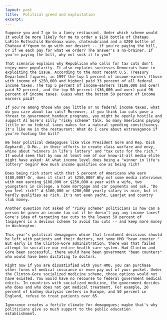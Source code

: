 ```yaml
---
layout: post
title:  Political greed and exploitation
excerpt:
---
```




            

    

            

	Suppose you and I go to a fancy restaurant. Under which scheme would it would be more likely for me to order a $150 bottle of Chateau LaFite Rothschild Bordeaux wine, chateaubriand and a $200 bottle of Chateau d'Yquem to go with our dessert -- if you're paying the bill, or if we each pay for what we order? The answer's a no-brainer. If you're paying the bill, why not sock it to you? 

	That scenario explains why Republican who calls for tax cuts don't enjoy more popularity. It also explains successes Democrats have in exploiting the issue. According to the most recent U.S. Treasury Department figures, in 1997 the top 1 percent of income-earners (those with income of $250,000 and higher) paid 33 percent of all federal income taxes. The top 5 percent of income-earners ($108,000 and over) paid 52 percent, and the top 50 percent ($36,000 and over) paid 96 percent of income taxes. Guess what the bottom 50 percent of income earners paid? 

	If you're among those who pay little or no federal income taxes, what do you care about tax cuts? Moreover, if you think tax cuts pose a threat to government handout programs, you might be openly hostile and support Al Gore's silly "risky scheme" talk. So many Americans paying little or no federal taxes makes for a natural spending constituency. It's like me in the restaurant: What do I care about extravagance if you're footing the bill? 

	We hear political demagogues like Vice President Gore and Rep. Dick Gephardt, D-Mo., in their efforts to create class warfare and envy, whine about "winners in life's lottery" and "tax cuts for the rich." It would seem that by now at least one of our know-it-all media elite might have asked: At what income level does being a "winner in life's lottery" begin? How much income qualifies one as being rich? 

	Does being rich start with that 5 percent of Americans who earn $108,000? Or, does it start at $250,000? Why not some media interviews with men earning $108,000 or $250,000 a year with a wife, two youngsters in college, a home mortgage and car payments and ask, "Do you feel rich?" A $100,000 or $200,000 yearly salary is nice, but it hardly qualifies as rich. It's not even yacht, Learjet and country club money. 

	Another question not asked of "risky scheme" politicians is how can a person be given an income tax cut if he doesn't pay any income taxes? Gore's idea of targeting tax cuts to the lowest 50 percent of taxpayers is a devious scheme to avoid tax cuts -- and keep more money in Washington. 

	This year's political demagogues whine that treatment decisions should be left with patients and their doctors, not some HMO "bean counter." But early in the Clinton-Gore administration, there was that failed attempt to socialize our entire health-care system. Had Clinton and Gore been successful, there would have been government "bean counters" who would have been dictating to doctors. 

	Right now if you are dissatisfied with your HMO, you can purchase other forms of medical insurance or even pay out of your pocket. Under the Clinton-Gore socialized medicine scheme, those options would not have existed. You would have no recourse to federal government medical edicts. In countries with socialized medicine, the government decides who does and who does not get medical treatment. For example, 20 percent of kidney dialysis centers in Europe, and 50 percent in England, refuse to treat patients over 65. 

	Ignorance creates a fertile climate for demagogues; maybe that's why politicians give so much support to the public education establishment. 

        
